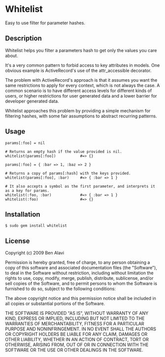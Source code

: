 Whitelist
=======

Easy to use filter for parameter hashes.

Description
-----------

Whitelist helps you filter a parameters hash to get only the values you
care about.

It's a very common pattern to forbid access to key attributes in models.
One obvious example is ActiveRecord's use of the attr_accessible
decorator.

The problem with ActiveRecord's approach is that it assumes you want the
same restrictions to apply for every context, which is not always the
case. A common scenario is to have different access levels for different
kinds of users, or higher restrictions for user generated data and a
lower barrier for developer generated data.

Whitelist approaches this problem by providing a simple mechanism for
filtering hashes, with some fair assumptions to abstract recurring
patterns.

Usage
-----

    params[:foo] = nil

    # Returns an empty hash if the value provided is nil.
    whitelist(params[:foo])           #=> {}

    params[:foo] = { :bar => 1, :baz => 2 }

    # Returns a copy of params[:hash] with the keys provided.
    whitelist(params[:foo], :bar)     #=> { :bar => 1 }

    # It also accepts a symbol as the first parameter, and interprets it as a key for params.
    whitelist(:foo, :bar)             #=> { :bar => 1 }
    whitelist(:foo)                   #=> {}

Installation
------------

    $ sudo gem install whitelist

License
-------

Copyright (c) 2009 Ben Alavi

Permission is hereby granted, free of charge, to any person
obtaining a copy of this software and associated documentation
files (the "Software"), to deal in the Software without
restriction, including without limitation the rights to use,
copy, modify, merge, publish, distribute, sublicense, and/or sell
copies of the Software, and to permit persons to whom the
Software is furnished to do so, subject to the following
conditions:

The above copyright notice and this permission notice shall be
included in all copies or substantial portions of the Software.

THE SOFTWARE IS PROVIDED "AS IS", WITHOUT WARRANTY OF ANY KIND,
EXPRESS OR IMPLIED, INCLUDING BUT NOT LIMITED TO THE WARRANTIES
OF MERCHANTABILITY, FITNESS FOR A PARTICULAR PURPOSE AND
NONINFRINGEMENT. IN NO EVENT SHALL THE AUTHORS OR COPYRIGHT
HOLDERS BE LIABLE FOR ANY CLAIM, DAMAGES OR OTHER LIABILITY,
WHETHER IN AN ACTION OF CONTRACT, TORT OR OTHERWISE, ARISING
FROM, OUT OF OR IN CONNECTION WITH THE SOFTWARE OR THE USE OR
OTHER DEALINGS IN THE SOFTWARE.
